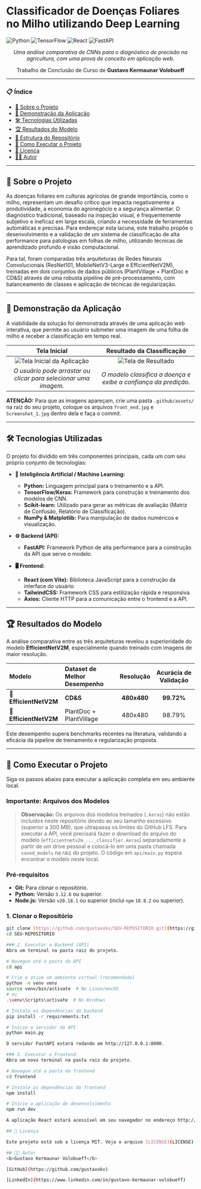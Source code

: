 # Classificador de Doenças Foliares no Milho utilizando Deep Learning

![Python](https://img.shields.io/badge/Python-3.12-3776AB?style=for-the-badge&logo=python&logoColor=white)
![TensorFlow](https://img.shields.io/badge/TensorFlow-2.x-FF6F00?style=for-the-badge&logo=tensorflow&logoColor=white)
![React](https://img.shields.io/badge/React-18.x-61DAFB?style=for-the-badge&logo=react&logoColor=black)
![FastAPI](https://img.shields.io/badge/FastAPI-0.x-009688?style=for-the-badge&logo=fastapi&logoColor=white)

<p align="center">
  <em>Uma análise comparativa de CNNs para o diagnóstico de precisão na agricultura, com uma prova de conceito em aplicação web.</em>
</p>
<p align="center">
  Trabalho de Conclusão de Curso de <strong>Gustavo Kermaunar Volobueff</strong>
</p>

---

### 📋 Índice

- [📖 Sobre o Projeto](#-sobre-o-projeto)
- [📸 Demonstração da Aplicação](#-demonstração-da-aplicação)
- [🛠️ Tecnologias Utilizadas](#️-tecnologias-utilizadas)
- [🏆 Resultados do Modelo](#-resultados-do-modelo)
- [📂 Estrutura do Repositório](#-estrutura-do-repositório)
- [🚀 Como Executar o Projeto](#-como-executar-o-projeto)
- [📜 Licença](#-licença)
- [👨‍💻 Autor](#-autor)

---

## 📖 Sobre o Projeto

As doenças foliares em culturas agrícolas de grande importância, como o milho, representam um desafio crítico que impacta negativamente a produtividade, a economia do agronegócio e a segurança alimentar. O diagnóstico tradicional, baseado na inspeção visual, é frequentemente subjetivo e ineficaz em larga escala, criando a necessidade de ferramentas automáticas e precisas. Para endereçar esta lacuna, este trabalho propõe o desenvolvimento e a validação de um sistema de classificação de alta performance para patologias em folhas de milho, utilizando técnicas de aprendizado profundo e visão computacional.

Para tal, foram comparadas três arquiteturas de Redes Neurais Convolucionais (ResNet101, MobileNetV3-Large e EfficientNetV2M), treinadas em dois conjuntos de dados públicos (PlantVillage + PlantDoc e CD\&S) através de uma robusta pipeline de pré-processamento, com balanceamento de classes e aplicação de técnicas de regularização.

---

## 📸 Demonstração da Aplicação

A viabilidade da solução foi demonstrada através de uma aplicação web interativa, que permite ao usuário submeter uma imagem de uma folha de milho e receber a classificação em tempo real.

| Tela Inicial | Resultado da Classificação |
| :---: | :---: |
| ![Tela Inicial da Aplicação](.github/assets/front_end.jpg) | ![Tela de Resultado](.github/assets/Screenshot_1.jpg) |
| *O usuário pode arrastar ou clicar para selecionar uma imagem.* | *O modelo classifica a doença e exibe a confiança da predição.* |

**ATENÇÃO:** Para que as imagens apareçam, crie uma pasta `.github/assets/` na raiz do seu projeto, coloque os arquivos `front_end.jpg` e `Screenshot_1.jpg` dentro dela e faça o commit.

---

## 🛠️ Tecnologias Utilizadas

O projeto foi dividido em três componentes principais, cada um com seu próprio conjunto de tecnologias:

- **🤖 Inteligência Artificial / Machine Learning:**
  - **Python:** Linguagem principal para o treinamento e a API.
  - **TensorFlow/Keras:** Framework para construção e treinamento dos modelos de CNN.
  - **Scikit-learn:** Utilizado para gerar as métricas de avaliação (Matriz de Confusão, Relatório de Classificação).
  - **NumPy & Matplotlib:** Para manipulação de dados numéricos e visualização.

- **⚙️ Backend (API):**
  - **FastAPI:** Framework Python de alta performance para a construção da API que serve o modelo.

- **🖥️ Frontend:**
  - **React (com Vite):** Biblioteca JavaScript para a construção da interface do usuário.
  - **TailwindCSS:** Framework CSS para estilização rápida e responsiva.
  - **Axios:** Cliente HTTP para a comunicação entre o frontend e a API.

---

## 🏆 Resultados do Modelo

A análise comparativa entre as três arquiteturas revelou a superioridade do modelo **EfficientNetV2M**, especialmente quando treinado com imagens de maior resolução.

| Modelo | Dataset de Melhor Desempenho | Resolução | Acurácia de Validação |
| :--- | :--- | :---: | :---: |
| 🥇 **EfficientNetV2M** | **CD&S** | **480x480** | **99.72%** |
| 🥈 **EfficientNetV2M** | PlantDoc + PlantVillage | 480x480 | 98.79% |

Este desempenho supera benchmarks recentes na literatura, validando a eficácia da pipeline de treinamento e regularização proposta.

---

## 🚀 Como Executar o Projeto

Siga os passos abaixo para executar a aplicação completa em seu ambiente local.

### **Importante: Arquivos dos Modelos**

> **Observação:** Os arquivos dos modelos treinados (`.keras`) não estão incluídos neste repositório devido ao seu tamanho excessivo (superior a 300 MB), que ultrapassa os limites do GitHub LFS. Para executar a API, você precisará fazer o download do arquivo do modelo (`efficientnetv2m_..._classifier.keras`) separadamente a partir de um drive pessoal e colocá-lo em uma pasta chamada `saved_models` na raiz do projeto. O código em `api/main.py` espera encontrar o modelo neste local.

### Pré-requisitos

- **Git:** Para clonar o repositório.
- **Python:** Versão `3.12.6` ou superior.
- **Node.js:** Versão `v20.18.1` ou superior (inclui `npm` `10.8.2` ou superior).

### 1. Clonar o Repositório

```bash
git clone [https://github.com/gustavokv/SEU-REPOSITORIO.git](https://github.com/gustavokv/SEU-REPOSITORIO.git)
cd SEU-REPOSITORIO

### 2. Executar o Backend (API)
Abra um terminal na pasta raiz do projeto.

# Navegue até a pasta da API
cd api

# Crie e ative um ambiente virtual (recomendado)
python -m venv venv
source venv/bin/activate  # No Linux/macOS
# ou
.\venv\Scripts\activate  # No Windows

# Instale as dependências do backend
pip install -r requirements.txt

# Inicie o servidor da API
python main.py

O servidor FastAPI estará rodando em http://127.0.0.1:8000.

### 3. Executar o Frontend
Abra um novo terminal na pasta raiz do projeto.

# Navegue até a pasta do frontend
cd frontend

# Instale as dependências do frontend
npm install

# Inicie a aplicação de desenvolvimento
npm run dev

A aplicação React estará acessível em seu navegador no endereço http://localhost:5173.

## 📜 Licença

Este projeto está sob a licença MIT. Veja o arquivo [LICENSE](LICENSE) para mais detalhes.

## 👨‍💻 Autor
<b>Gustavo Kermaunar Volobueff</b>

[GitHub](https://github.com/gustavokv)

[LinkedIn](https://www.linkedin.com/in/gustavo-kermaunar-volobueff)